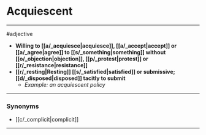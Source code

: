 # Acquiescent
---
#adjective
- **Willing to [[a/_acquiesce|acquiesce]], [[a/_accept|accept]] or [[a/_agree|agree]] to [[s/_something|something]] without [[o/_objection|objection]], [[p/_protest|protest]] or [[r/_resistance|resistance]]**
- **[[r/_resting|Resting]] [[s/_satisfied|satisfied]] or submissive; [[d/_disposed|disposed]] tacitly to submit**
	- _Example: an acquiescent policy_
---
### Synonyms
- [[c/_complicit|complicit]]
---
